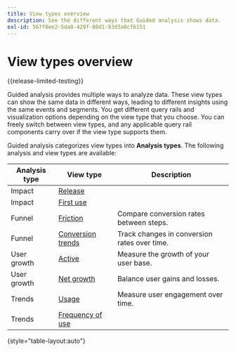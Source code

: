 ```yaml
---
title: View types overview
description: See the different ways that Guided analysis shows data.
exl-id: 567f8ee2-5da8-429f-80d1-93d3a0cf6151
---
```

# View types overview

{{release-limited-testing}}

Guided analysis provides multiple ways to analyze data. These view types can show the same data in different ways, leading to different insights using the same events and segments. You get different query rails and visualization options depending on the view type that you choose. You can freely switch between view types, and any applicable query rail components carry over if the view type supports them.

Guided analysis categorizes view types into **Analysis types**. The following analysis and view types are available:

| Analysis type | View type | Description |
| --- | --- | --- |
| Impact | [Release](release.md) | |
| Impact | [First use](first-use.md) | |
| Funnel | [Friction](friction.md) | Compare conversion rates between steps. |
| Funnel | [Conversion trends](conversion-trends.md) | Track changes in conversion rates over time. |
| User growth | [Active](active.md) | Measure the growth of your user base. |
| User growth | [Net growth](net-growth.md) | Balance user gains and losses. |
| Trends | [Usage](usage.md) | Measure user engagement over time. |
| Trends | [Frequency of use](frequency-of-use.md) | |

{style="table-layout:auto"}
